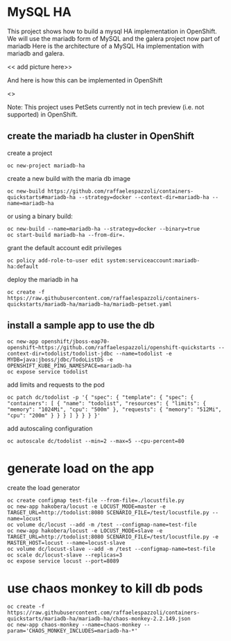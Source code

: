 # MySQL HA

This project shows how to build a mysql HA implementation in OpenShift.
We will use the mariadb form of MySQL and the galera project now part of mariadb
Here is the architecture of a MySQL Ha implementation with mariadb and galera.



<< add picture here>>

And here is how this can be implemented in OpenShift

<<add second picture here>>

Note: This project uses PetSets currently not in tech preview (i.e. not supported) in OpenShift.

## create the mariadb ha cluster in OpenShift

create a project

```
oc new-project mariadb-ha
```
create a new build with the maria db image

```
oc new-build https://github.com/raffaelespazzoli/containers-quickstarts#mariadb-ha --strategy=docker --context-dir=mariadb-ha --name=mariadb-ha
```
or using a binary build:
```
oc new-build --name=mariadb-ha --strategy=docker --binary=true
oc start-build mariadb-ha --from-dir=.
```

grant the default account edit privileges
```
oc policy add-role-to-user edit system:serviceaccount:mariadb-ha:default
```
deploy the mariadb in ha
```
oc create -f https://raw.githubusercontent.com/raffaelespazzoli/containers-quickstarts/mariadb-ha/mariadb-ha/mariadb-petset.yaml
```

## install a sample app to use the db

```
oc new-app openshift/jboss-eap70-openshift~https://github.com/raffaelespazzoli/openshift-quickstarts --context-dir=todolist/todolist-jdbc --name=todolist -e MYDB=java:jboss/jdbc/TodoListDS -e OPENSHIFT_KUBE_PING_NAMESPACE=mariadb-ha
oc expose service todolist
```
add limits and requests to the pod
```
oc patch dc/todolist -p '{ "spec": { "template": { "spec": { "containers": [ { "name": "todolist", "resources": { "limits": { "memory": "1024Mi", "cpu": "500m" }, "requests": { "memory": "512Mi", "cpu": "200m" } } } ] } } } }'
```
add autoscaling configuration
```
oc autoscale dc/todolist --min=2 --max=5 --cpu-percent=80
```

# generate load on the app

create the load generator
```
oc create configmap test-file --from-file=./locustfile.py
oc new-app hakobera/locust -e LOCUST_MODE=master -e TARGET_URL=http://todolist:8080 SCENARIO_FILE=/test/locustfile.py --name=locust
oc volume dc/locust --add -m /test --configmap-name=test-file
oc new-app hakobera/locust -e LOCUST_MODE=slave -e TARGET_URL=http://todolist:8080 SCENARIO_FILE=/test/locustfile.py -e MASTER_HOST=locust --name=locust-slave
oc volume dc/locust-slave --add -m /test --configmap-name=test-file
oc scale dc/locust-slave --replicas=3
oc expose service locust --port=8089
```

# use chaos monkey to kill db pods

```
oc create -f https://raw.githubusercontent.com/raffaelespazzoli/containers-quickstarts/mariadb-ha/mariadb-ha/chaos-monkey-2.2.149.json
oc new-app chaos-monkey --name=chaos-monkey --param='CHAOS_MONKEY_INCLUDES=mariadb-ha-*'
```
